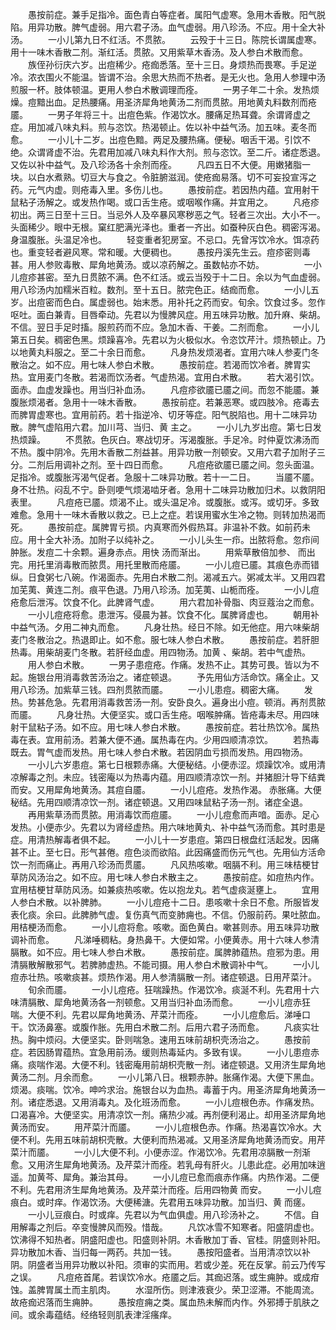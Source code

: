 <!-- { "loadSidebar": true } -->
　　愚按前症。兼手足指冷。面色青白等症者。属阳气虚寒。急用木香散。阳气脱陷。用异功散。脾气虚弱。用六君子汤。血气虚弱。用八珍汤。不应。用十全大补汤。
　　一小儿第九日不红活。不贯脓。
　　云殁于十三日。陈院长谓属虚寒。用十一味木香散二剂。渐红活。贯脓。又用紫草木香汤。及人参白术散而愈。
　　族侄孙衍庆六岁。出痘稀少。疮痂悉落。至十三日。身烦热而畏寒。手足逆冷。浓衣围火不能温。皆谓不治。余思大热而不热者。是无火也。急用人参理中汤煎服一杯。肢体顿温。更用人参白术散调理而痊。
　　一男子年二十余。发热烦燥。痘黯出血。足热腰痛。用圣济犀角地黄汤二剂而贯脓。用地黄丸料数剂而疮靥。
　　一男子年将三十。出痘色紫。作渴饮水。腰痛足热耳聋。余谓肾虚之症。用加减八味丸料。煎与恣饮。热渴顿止。佐以补中益气汤。加五味。麦冬而愈。
　　一小儿十二岁。出痘色黯。两足及腰热痛。便秘。咽舌干渴。引饮不绝。众谓肾虚不治。先君用加减八味丸料作大剂。煎与恣饮。至二斤。诸症悉退。又佐以补中益气。及八珍汤各十余剂而痊。
　　凡四五日不大便。用嫩猪脂一块。以白水煮熟。切豆大与食之。令脏腑滋润。使疮痂易落。切不可妄投宣泻之药。元气内虚。则疮毒入里。多伤儿也。
　　愚按前症。若因热内蕴。宜用射干鼠粘子汤解之。或发热作喝。或口舌生疮。或咽喉作痛。并宜用之。
　　凡疮疹初出。两三日至十三日。当忌外人及卒暴风寒秽恶之气。轻者三次出。大小不一。头面稀少。眼中无根。窠红肥满光泽也。重者一齐出。如蚕种灰白色。稠密泻渴。身温腹胀。头温足冷也。
　　轻变重者犯房室。不忌口。先曾泻饮冷水。饵凉药也。重变轻者避风寒。常和暖。大便稠也。
　　愚按丹溪先生云。痘疹密则毒甚。用人参败毒散、犀角地黄汤。或以凉药解之。虽数帖亦不妨。
　　
　　一小儿痘疹甚密。至九日贯脓不满。色不红活。或云当殁于十二日。余以为气血虚弱。用八珍汤内加糯米百粒。数剂。至十五日。脓完色正。结痂而愈。
　　一小儿五岁。出痘密而色白。属虚弱也。始末悉。用补托之药而安。旬余。饮食过多。忽作呕吐。面白兼青。目唇牵动。先君以为慢脾风症。用五味异功散。加升麻、柴胡。不信。翌日手足时搐。服煎药而不应。急加木香、干姜。二剂而愈。
　　一小儿第五日矣。稠密色黑。烦躁喜冷。先君以为火极似水。令恣饮芹汁。烦热顿止。乃以地黄丸料服之。至二十余日而愈。
　　凡身热发烦渴者。宜用六味人参麦门冬散治之。如不应。用七味人参白术散。
　　愚按前症。若渴而饮冷者。脾胃实热。宜用麦门冬散。若渴而饮汤者。气虚热渴。宜用白术散。
　　若大渴引饮。面赤。血虚发躁也。用当归补血汤。
　　凡痘疹欲靥已靥之间。而忽不能靥。兼腹胀烦渴者。急用十一味木香散。
　　愚按前症。若兼恶寒。或四肢冷。疮毒去而脾胃虚寒也。宜用前药。若十指逆冷、切牙等症。阳气脱陷也。用十二味异功散。脾气虚陷用六君。加川芎、当归、黄 主之。
　　一小儿九岁出痘。第七日发热烦躁。
　　不贯脓。色灰白。寒战切牙。泻渴腹胀。手足冷。时仲夏饮沸汤而不热。腹中阴冷。先用木香散二剂益甚。用异功散一剂顿安。又用六君子加附子三分。二剂后用调补之剂。至十四日而愈。
　　凡痘疮欲靥已靥之间。忽头面温。足指冷。或腹胀泻渴气促者。急服十二味异功散。若十一二日。
　　当靥不靥。身不壮热。闷乱不宁。卧则哽气烦渴啮牙者。急用十二味异功散加归术。以救阴阳表里。
　　凡痘疮已靥。烦渴不止。或头温足冷。或腹胀。或泻。或切牙。多致难愈。急用十一味木香散以救之。已上之症。若误用蜜水生冷之物。则转加热渴而死。
　　愚按前症。属脾胃亏损。内真寒而外假热耳。非温补不救。如前药未应。用十全大补汤。加附子以纯补之。
　　一小儿头生一疖。出脓将愈。忽疖间肿胀。发痘二十余颗。遍身赤点。用快 汤而渐出。
　　用紫草散倍加参、 而出完。用托里消毒散而脓贯。用托里散而疮靥。
　　一小儿痘已靥。其痕色赤而错纵。日食粥七八碗。作渴面赤。先用白术散二剂。渴减五六。粥减太半。又用四君加芜荑、黄连二剂。痕平色退。乃用八珍汤。加芜荑、山栀而痊。
　　一小儿痘疮愈后泄泻。饮食不化。此脾肾气虚。
　　用六君加补骨脂、肉豆蔻治之而愈。
　　一小儿痘疮将愈。患泄泻。侵晨为甚。饮食不化。属脾肾虚也。
　　朝用补中益气汤。夕用二神丸而愈。
　　凡身壮热。经日不除。如无他症。用六味柴胡麦门冬散治之。热退即止。如不愈。服七味人参白术散。
　　愚按前症。若肝胆热毒。用柴胡麦门冬散。若肝经血虚。用四物汤。加黄 、柴胡。若中气虚热。
　　用人参白术散。
　　一男子患痘疮。作痛。发热不止。其势可畏。皆以为不起。施银台用消毒救苦汤治之。诸症顿退。
　　予先用仙方活命饮。痛全止。又用八珍汤。加紫草三钱。四剂贯脓而靥。
　　一小儿患痘。稠密大痛。
　　发热。势甚危急。先君用消毒救苦汤一剂。安卧良久。遍身出小痘。顿消。再剂贯脓而靥。
　　凡身壮热。大便坚实。或口舌生疮。咽喉肿痛。皆疮毒未尽。用四味射干鼠粘子汤。如不应。用七味人参白术散。
　　愚按前症。若壮热饮冷。属热毒在表。宜用前汤。若兼大便不通。属热毒在内。少用四顺清凉饮。
　　若热毒既去。胃气虚而发热。用七味人参白术散。若因阴血亏损而发热。用四物汤。
　　一小儿六岁患痘。第七日根颗赤痛。大便秘结。小便赤涩。烦躁饮冷。或用清凉解毒之剂。未应。钱密庵以为热毒内蕴。用四顺清凉饮一剂。并猪胆汁导下结粪而安。又用犀角地黄汤。其痘自靥。
　　一小儿痘疮。发热作渴。 赤胀痛。大便秘结。先用四顺清凉饮一剂。诸症顿退。又用四味鼠粘子汤一剂。诸症全退。
　　再用紫草汤而贯脓。用消毒饮而痘靥。
　　一小儿痘愈而声喑。面赤。足心发热。小便赤少。先君以为肾经虚热。用六味地黄丸、补中益气汤而愈。其时患是症。用清热解毒者俱不起。
　　一小儿十一岁患痘。第四日根盘红活起发。因痛甚不止。至七日。形气甚倦。痘色淡而欲陷。此因痛盛而伤元气也。先用仙方活命饮一剂而痛止。再用八珍汤而贯靥。
　　凡风热咳嗽。咽膈不利。用三味桔梗甘草防风汤治之。如不应。用七味人参白术散主之。
　　愚按前症。如痘热内作。宜用桔梗甘草防风汤。如兼痰热咳嗽。佐以抱龙丸。若气虚痰涎壅上。
　　宜用人参白术散。以补脾肺。
　　一小儿痘疮十二日。患咳嗽十余日不愈。所服皆发表化痰。余曰。此脾肺气虚。复伤真气而变肺痈也。不信。仍服前药。果吐脓血。用桔梗汤而愈。
　　一小儿痘将愈。咳嗽。面色黄白。嗽甚则赤。用五味异功散调补而愈。
　　凡涕唾稠粘。身热鼻干。大便如常。小便黄赤。用十六味人参清膈散。如不应。用七味人参白术散。
　　愚按前症。属脾肺蕴热。痘邪为患。用清膈散解散邪气。若脾肺虚热。不能司摄。用人参白术散调补中气。
　　一小儿痘赤壮热。咳嗽痰甚。烦热作渴。用人参清膈散一剂。诸症顿退。日用芹菜汁。
　　旬余而靥。
　　一小儿痘疮。狂喘躁热。作渴饮冷。痰涎不利。先君用十六味清膈散、犀角地黄汤各一剂顿愈。又用当归补血汤而愈。
　　一小儿痘赤狂喘。大便不利。先君以犀角地黄汤、芹菜汁而痊。
　　一小儿痘愈后。涕唾口干。饮汤鼻塞。或腹作胀。先用白术散二剂。后用六君子汤而愈。
　　凡痰实壮热。胸中烦闷。大便坚实。卧则喘急。速用五味前胡枳壳汤治之。
　　愚按前症。若因肠胃蕴热。宜急用前汤。缓则热毒延内。多致有误。
　　一小儿患痘赤痛。痰喘作渴。大便不利。钱密庵用前胡枳壳散一剂。诸症顿退。又用济生犀角地黄汤二剂。月余而愈。
　　一小儿第八日。根颗赤肿。胀痛作渴。大便下黑血。烦渴。痰喘。饮冷。呻吟求治。施银台以为血热。毒蓄于内。用圣济犀角地黄汤一剂。诸症悉退。又用消毒丸。及化班汤而愈。
　　一小儿痘根色赤。作痛发热。口渴喜冷。大便坚实。用清凉饮一剂。痛热少减。再剂便利渴止。却用圣济犀角地黄汤而安。
　　用芹菜汁而靥。
　　一小儿痘根色赤。作痛。热渴喜饮冷水。大便不利。先用五味前胡枳壳散。大便利而热渴减。又用圣济犀角地黄汤而安。用芹菜汁而靥。
　　一小儿大便不利。小便赤涩。作渴饮冷。先君用凉膈散一剂渐愈。又用济生犀角地黄汤。及芹菜汁而痊。若乳母有肝火。儿患此症。必用加味逍遥。加黄芩、犀角。兼治其母。
　　一小儿痘已愈而痕赤作痛。内热作渴。二便不利。先君用济生犀角地黄汤。及芹菜汁而痊。后用四物黄 而安。
　　一小儿痘痕白。或时痒。作渴饮汤。大便稀溏。先君用五味异功散。加当归、黄 而瘥。
　　一小儿豆痕白。时或痒。先君以为气血俱虚。用八珍汤补之。
　　不信。自用解毒之剂后。卒变慢脾风而殁。惜哉。
　　凡饮冰雪不知寒者。阳盛阴虚也。饮沸得不知热者。阴盛阳虚也。阳盛则补阴。木香散加丁香、官桂。阴盛则补阳。异功散加木香、当归每一两药。共加一钱。
　　愚按阳盛者。当用清凉饮以补阴。阴盛者当用异功散以补阳。须审的实而用。若或少差。死在反掌。前云乃传写之误。
　　凡痘疮首尾。若误饮冷水。疮靥之后。其痂迟落。或生痈肿。或成疳蚀。盖脾胃属土而主肌肉。
　　水湿所伤。则津液衰少。荣卫涩滞。不能周流。故疮痂迟落而生痈肿。
　　愚按痘痈之类。属血热未解而内作。外邪搏于肌肤之间。或余毒蕴结。经络轻则肌表津淫瘙痒。
